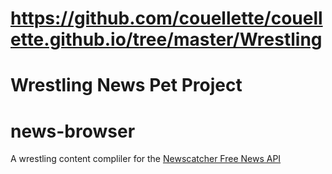 # https://github.com/couellette/couellette.github.io/tree/master/Wrestling
# Wrestling News Pet Project

# news-browser

A wrestling content compliler for the [Newscatcher Free News API](https://free-docs.newscatcherapi.com/)
